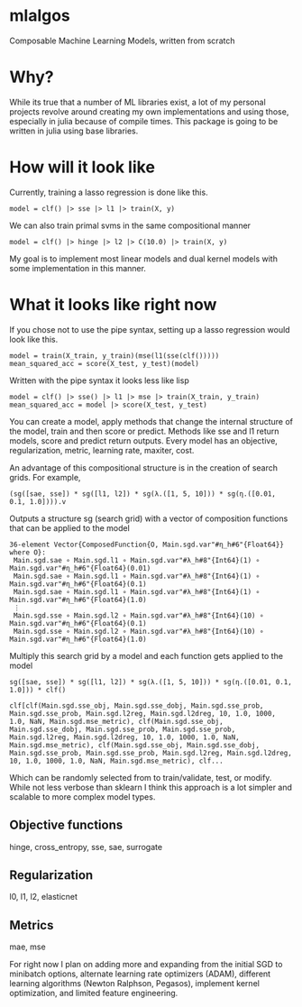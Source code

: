 # mlalgos
Composable Machine Learning Models, written from scratch

# Why?

While its true that a number of ML libraries exist, a lot of my personal projects revolve around creating my own implementations and using those, especially in julia because of compile times. This package is going to be written in julia using base libraries.

# How will it look like

Currently, training a lasso regression is done like this.

```{julia}
model = clf() |> sse |> l1 |> train(X, y)
```

We can also train primal svms in the same compositional manner

```{julia}
model = clf() |> hinge |> l2 |> C(10.0) |> train(X, y)
```

My goal is to implement most linear models and dual kernel models with some implementation in this manner.

# What it looks like right now

If you chose not to use the pipe syntax, setting up a lasso regression would look like this.

```{julia}
model = train(X_train, y_train)(mse(l1(sse(clf()))))
mean_squared_acc = score(X_test, y_test)(model)
```

Written with the pipe syntax it looks less like lisp

```{julia}
model = clf() |> sse() |> l1 |> mse |> train(X_train, y_train)
mean_squared_acc = model |> score(X_test, y_test)
```

You can create a model, apply methods that change the internal structure of the model, train and then score or predict. Methods like sse and l1 return models, score and predict return outputs. Every model has an objective, regularization, metric, learning rate, maxiter, cost.

An advantage of this compositional structure is in the creation of search grids. For example,

```
(sg([sae, sse]) * sg([l1, l2]) * sg(λ.([1, 5, 10])) * sg(η.([0.01, 0.1, 1.0]))).v
```
Outputs a structure sg (search grid) with a vector of composition functions that can be applied to the model

```{julia}
36-element Vector{ComposedFunction{O, Main.sgd.var"#η_h#6"{Float64}} where O}:
 Main.sgd.sae ∘ Main.sgd.l1 ∘ Main.sgd.var"#λ_h#8"{Int64}(1) ∘ Main.sgd.var"#η_h#6"{Float64}(0.01)
 Main.sgd.sae ∘ Main.sgd.l1 ∘ Main.sgd.var"#λ_h#8"{Int64}(1) ∘ Main.sgd.var"#η_h#6"{Float64}(0.1)
 Main.sgd.sae ∘ Main.sgd.l1 ∘ Main.sgd.var"#λ_h#8"{Int64}(1) ∘ Main.sgd.var"#η_h#6"{Float64}(1.0)
 ⋮
 Main.sgd.sse ∘ Main.sgd.l2 ∘ Main.sgd.var"#λ_h#8"{Int64}(10) ∘ Main.sgd.var"#η_h#6"{Float64}(0.1)
 Main.sgd.sse ∘ Main.sgd.l2 ∘ Main.sgd.var"#λ_h#8"{Int64}(10) ∘ Main.sgd.var"#η_h#6"{Float64}(1.0)
```

Multiply this search grid by a model and each function gets applied to the model

```{julia}
sg([sae, sse]) * sg([l1, l2]) * sg(λ.([1, 5, 10])) * sg(η.([0.01, 0.1, 1.0])) * clf()
```

```{julia}
clf[clf(Main.sgd.sse_obj, Main.sgd.sse_dobj, Main.sgd.sse_prob, Main.sgd.sse_prob, Main.sgd.l2reg, Main.sgd.l2dreg, 10, 1.0, 1000, 1.0, NaN, Main.sgd.mse_metric), clf(Main.sgd.sse_obj, Main.sgd.sse_dobj, Main.sgd.sse_prob, Main.sgd.sse_prob, Main.sgd.l2reg, Main.sgd.l2dreg, 10, 1.0, 1000, 1.0, NaN, Main.sgd.mse_metric), clf(Main.sgd.sse_obj, Main.sgd.sse_dobj, Main.sgd.sse_prob, Main.sgd.sse_prob, Main.sgd.l2reg, Main.sgd.l2dreg, 10, 1.0, 1000, 1.0, NaN, Main.sgd.mse_metric), clf...
```

Which can be randomly selected from to train/validate, test, or modify. While not less verbose than sklearn I think this approach is a lot simpler and scalable to more complex model types.

## Objective functions

hinge, cross_entropy, sse, sae, surrogate

## Regularization

l0, l1, l2, elasticnet

## Metrics

mae, mse

For right now I plan on adding more and expanding from the initial SGD to minibatch options, alternate learning rate optimizers (ADAM), different learning algorithms (Newton Ralphson, Pegasos), implement kernel optimization, and limited feature engineering.